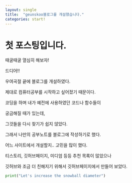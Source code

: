 ```yaml
---
layout: single
title:  "geunskoo블로그를 개설했습니다."
categories: start!
---
```

# 첫 포스팅입니다.

때굴때굴 열심히 해보자!



드디어!!

우여곡절 끝에 블로그를 개설하였다.

제대로 컴퓨터공부를 시작하고 싶어졌기 때문이다.

코딩을 하며 내가 예전에 사용하였던 코드나 함수들이 

궁금해질 때가 있는데, 

그것들을 다시 찾기가 쉽지 않았다.



그래서 나만의 공부노트를 블로그에 작성하기로 했다.



어느 사이트에서 개설할지.. 고민을 많이 했다.

티스토리, 깃허브페이지, 미디엄 등등 추천 목록이 많았으나

깃허브와 조금 더 친해지기 위해서 깃허브페이지에서  만들어 보았다.

```python
print("Let's increase the snowball diameter")
```



 